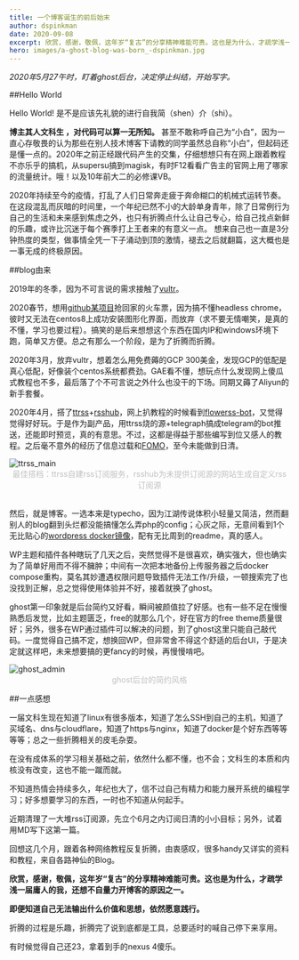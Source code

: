 ```yaml
---
title: 一个博客诞生的前后始末
author: dspinkman
date: 2020-09-08
excerpt: 欣赏，感谢，敬佩，这年岁“复古”的分享精神难能可贵。这也是为什么，才疏学浅一届庸人的我，还想不自量力开博客的原因之一。  即便知道自己无法输出什么价值和思想，依然愿意践行。
hero: images/a-ghost-blog-was-born_-dspinkman.jpg
---
```

*2020年5月27午时，盯着ghost后台，决定停止纠结，开始写字。*

##Hello World

Hello World! 是不是应该先礼貌的进行自我简（shen）介（shi）。

**博主其人文科生 ，对代码可以算一无所知。** 甚至不敢称呼自己为“小白”，因为一直心存敬畏的认为那些在别人技术博客下请教的同学虽然总自称“小白”，但起码还是懂一点的。2020年之前正经跟代码产生的交集，仔细想想只有在网上跟着教程不亦乐乎的搞机，从supersu搞到magisk，有时F12看看广告主的官网上用了哪家的流量统计。哦！以及10年前大二的必修课VB。

2020年持续至今的疫情，打乱了人们日常奔走疲于奔命糊口的机械式运转节奏。在这段混乱而灰暗的时间里，一个年纪已然不小的大龄单身青年，除了日常例行为自己的生活和未来感到焦虑之外，也只有折腾点什么让自己专心，给自己找点新鲜的乐趣，或许比沉迷于每个赛季打上王者来的有意义一点。 想来自己也一直是3分钟热度的类型，做事情全凭一下子涌动到顶的激情，褪去之后就翻篇，这大概也是一事无成的终极原因。



##blog由来     

2019年的冬季，因为不可言说的需求接触了[vultr](https://www.vultr.com/)。

2020春节，想用[github某项目](https://github.com/testerSunshine/12306)抢回家的火车票，因为搞不懂headless chrome，彼时又无法在centos8上成功安装图形化界面，而放弃（求不要无情嘲笑，是真的不懂，学习也要过程）。搞笑的是后来想想这个东西在国内IP和windows环境下跑，简单又方便。总之有那么一个阶段，是为了折腾而折腾。

2020年3月，放弃vultr，想着怎么用免费薅的GCP 300美金，发现GCP的低配是真心低配，好像装个centos系统都费劲。GAE看不懂，想玩点什么发现网上傻瓜式教程也不多，最后落了个不可言说之外什么也没干的下场。同期又薅了Aliyun的新手套餐。

2020年4月，搭了[ttrss](https://ttrss.henry.wang/)+[rsshub](https://docs.rsshub.app/)，网上扒教程的时候看到[flowerss-bot](https://github.com/indes/flowerss-bot)，又觉得觉得好好玩。于是作为副产品，用ttrss烧的源+telegraph搞成telegram的bot推送，还能即时预览，真的有意思。不过，这都是得益于那些编写到位又感人的教程。之后毫不意外的经历了信息过载和[FOMO](https://en.wikipedia.org/wiki/Fear_of_missing_out)，至今未能做到日清。

<img class="lazyload" src="https://cdn.jsdelivr.net/gh/dspinkman/pics@latest/2020/06/ttrss_feed.jpg" alt="ttrss_main" />
<center style="font-size:14px;color:#C0C0C0"> 最佳搭档：ttrss自建rss订阅服务，rsshub为未提供订阅源的网站生成自定义rss订阅源 </center>

<br>

然后，就是博客。一选本来是typecho，因为江湖传说体积小轻量又简洁，然而翻别人的blog翻到头烂都没能搞懂怎么弄php的config；心灰之际，无意间看到1个无比贴心的[wordpress docker镜像](https://github.com/mjstealey/wordpress-nginx-docker#ssl-certs)，配有无比周到的readme，真的感人。

WP主题和插件各种瞎玩了几天之后，突然觉得不是很喜欢，确实强大，但也确实为了简单好用而不得不臃肿；中间有一次把本地备份上传服务器之后docker compose重构，莫名其妙遭遇权限问题导致插件无法工作/升级，一顿搜索完了也没找到正解，总之觉得使用体验并不好，接着就换了ghost。

ghost第一印象就是后台简约又好看，瞬间被颜值拉了好感。也有一些不足在慢慢熟悉后发觉，比如主题匮乏，free的就那么几个，好在官方的free theme质量很好；另外，很多在WP通过插件可以解决的问题，到了ghost这里只能自己敲代码。一度觉得自己搞不定，想换回WP，但非常舍不得这个舒适的后台UI，于是决定就这样吧，未来想要搞的更fancy的时候，再慢慢啃吧。

<img class="lazyload" src="https://cdn.jsdelivr.net/gh/dspinkman/pics@latest/2020/06/ghost blog_admin.jpg" alt="ghost_admin" />
<center style="font-size:14px;color:#C0C0C0"> ghost后台的简约风格 </center>

##一点感想

一届文科生现在知道了linux有很多版本，知道了怎么SSH到自己的主机，知道了买域名、dns与cloudflare，知道了https与nginx，知道了docker是个好东西等等等等；总之一些折腾相关的皮毛杂耍。

在没有成体系的学习相关基础之前，依然什么都不懂，也不会；文科生的本质和内核没有改变，这也不能一蹴而就。

不知道热情会持续多久，年纪也大了，信不过自己有精力和能力展开系统的编程学习；好多想要学习的东西，一时也不知道从何起手。

近期清理了一大堆rss订阅源，先立个6月之内订阅日清的小小目标；另外，试着用MD写下这第一篇。

回想这几个月，跟着各种网络教程反复折腾，由衷感叹，很多handy又详实的资料和教程，来自各路神仙的Blog。

**欣赏，感谢，敬佩，这年岁“复古”的分享精神难能可贵。这也是为什么，才疏学浅一届庸人的我，还想不自量力开博客的原因之一。**

**即便知道自己无法输出什么价值和思想，依然愿意践行。**

折腾的过程是乐趣，折腾完了说到底都是工具，总要适时的喊自己停下来享用。

有时候觉得自己还23，拿着到手的nexus 4傻乐。
